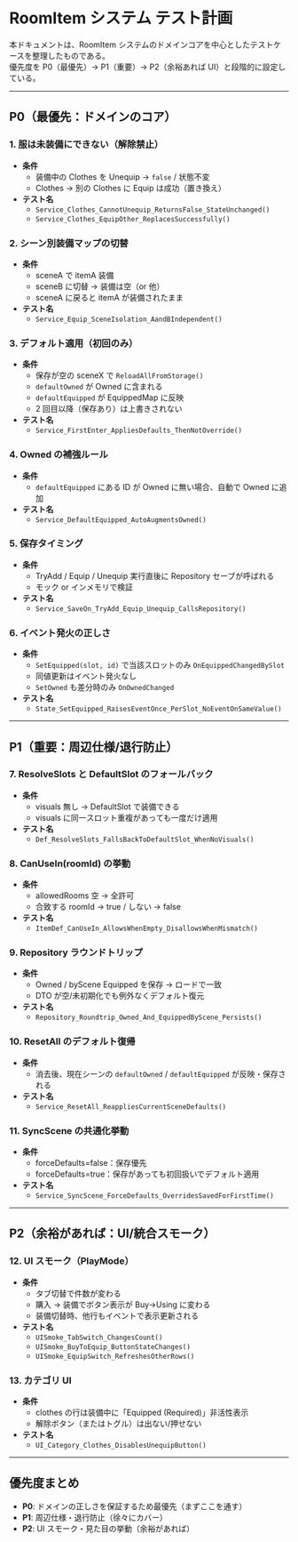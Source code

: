 # RoomItem システム テスト計画

本ドキュメントは、RoomItem システムのドメインコアを中心としたテストケースを整理したものである。  
優先度を P0（最優先）→ P1（重要）→ P2（余裕あれば UI）と段階的に設定している。

---

## P0（最優先：ドメインのコア）

### 1. 服は未装備にできない（解除禁止）

- **条件**
  - 装備中の Clothes を Unequip → `false` / 状態不変
  - Clothes → 別の Clothes に Equip は成功（置き換え）
- **テスト名**
  - `Service_Clothes_CannotUnequip_ReturnsFalse_StateUnchanged()`
  - `Service_Clothes_EquipOther_ReplacesSuccessfully()`

### 2. シーン別装備マップの切替

- **条件**
  - sceneA で itemA 装備
  - sceneB に切替 → 装備は空（or 他）
  - sceneA に戻ると itemA が装備されたまま
- **テスト名**
  - `Service_Equip_SceneIsolation_AandBIndependent()`

### 3. デフォルト適用（初回のみ）

- **条件**
  - 保存が空の sceneX で `ReloadAllFromStorage()`
  - `defaultOwned` が Owned に含まれる
  - `defaultEquipped` が EquippedMap に反映
  - 2 回目以降（保存あり）は上書きされない
- **テスト名**
  - `Service_FirstEnter_AppliesDefaults_ThenNotOverride()`

### 4. Owned の補強ルール

- **条件**
  - `defaultEquipped` にある ID が Owned に無い場合、自動で Owned に追加
- **テスト名**
  - `Service_DefaultEquipped_AutoAugmentsOwned()`

### 5. 保存タイミング

- **条件**
  - TryAdd / Equip / Unequip 実行直後に Repository セーブが呼ばれる
  - モック or インメモリで検証
- **テスト名**
  - `Service_SaveOn_TryAdd_Equip_Unequip_CallsRepository()`

### 6. イベント発火の正しさ

- **条件**
  - `SetEquipped(slot, id)` で当該スロットのみ `OnEquippedChangedBySlot`
  - 同値更新はイベント発火なし
  - `SetOwned` も差分時のみ `OnOwnedChanged`
- **テスト名**
  - `State_SetEquipped_RaisesEventOnce_PerSlot_NoEventOnSameValue()`

---

## P1（重要：周辺仕様/退行防止）

### 7. ResolveSlots と DefaultSlot のフォールバック

- **条件**
  - visuals 無し → DefaultSlot で装備できる
  - visuals に同一スロット重複があっても一度だけ適用
- **テスト名**
  - `Def_ResolveSlots_FallsBackToDefaultSlot_WhenNoVisuals()`

### 8. CanUseIn(roomId) の挙動

- **条件**
  - allowedRooms 空 → 全許可
  - 合致する roomId → true / しない → false
- **テスト名**
  - `ItemDef_CanUseIn_AllowsWhenEmpty_DisallowsWhenMismatch()`

### 9. Repository ラウンドトリップ

- **条件**
  - Owned / byScene Equipped を保存 → ロードで一致
  - DTO が空/未初期化でも例外なくデフォルト復元
- **テスト名**
  - `Repository_Roundtrip_Owned_And_EquippedByScene_Persists()`

### 10. ResetAll のデフォルト復帰

- **条件**
  - 消去後、現在シーンの `defaultOwned` / `defaultEquipped` が反映・保存される
- **テスト名**
  - `Service_ResetAll_ReappliesCurrentSceneDefaults()`

### 11. SyncScene の共通化挙動

- **条件**
  - forceDefaults=false：保存優先
  - forceDefaults=true：保存があっても初回扱いでデフォルト適用
- **テスト名**
  - `Service_SyncScene_ForceDefaults_OverridesSavedForFirstTime()`

---

## P2（余裕があれば：UI/統合スモーク）

### 12. UI スモーク（PlayMode）

- **条件**
  - タブ切替で件数が変わる
  - 購入 → 装備でボタン表示が Buy→Using に変わる
  - 装備切替時、他行もイベントで表示更新される
- **テスト名**
  - `UISmoke_TabSwitch_ChangesCount()`
  - `UISmoke_BuyToEquip_ButtonStateChanges()`
  - `UISmoke_EquipSwitch_RefreshesOtherRows()`

### 13. カテゴリ UI

- **条件**
  - clothes の行は装備中に「Equipped (Required)」非活性表示
  - 解除ボタン（またはトグル）は出ない/押せない
- **テスト名**
  - `UI_Category_Clothes_DisablesUnequipButton()`

---

## 優先度まとめ

- **P0**: ドメインの正しさを保証するため最優先（まずここを通す）
- **P1**: 周辺仕様・退行防止（徐々にカバー）
- **P2**: UI スモーク・見た目の挙動（余裕があれば）
